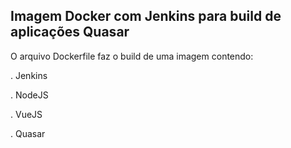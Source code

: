## Imagem Docker com Jenkins para build de aplicações Quasar

O arquivo Dockerfile faz o build de uma imagem contendo:

. Jenkins

. NodeJS

. VueJS

. Quasar
